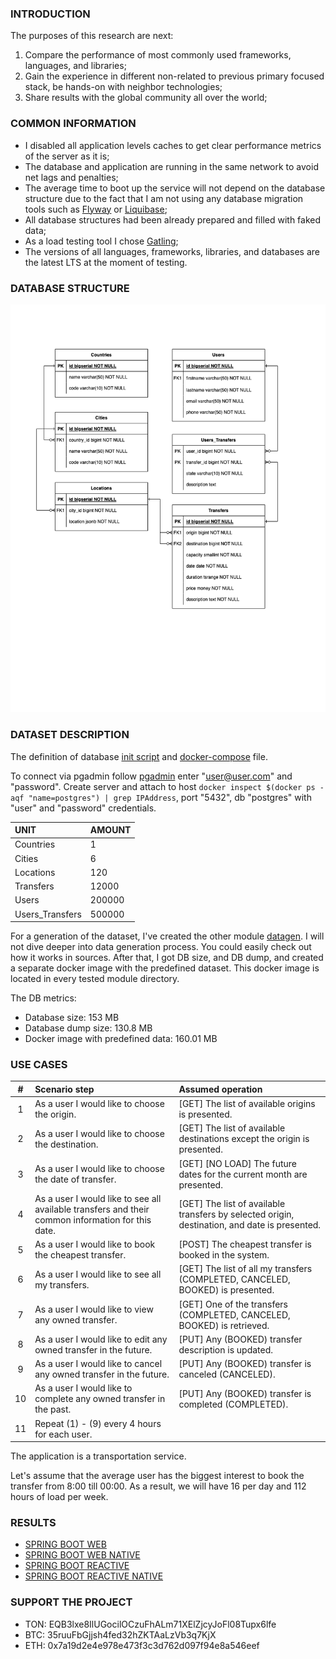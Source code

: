 ### INTRODUCTION

The purposes of this research are next:
1. Compare the performance of most commonly used frameworks, languages, and libraries;
2. Gain the experience in different non-related to previous primary focused stack, be hands-on with neighbor technologies;
3. Share results with the global community all over the world;


### COMMON INFORMATION

* I disabled all application levels caches to get clear performance metrics of the server as it is;
* The database and application are running in the same network to avoid net lags and penalties;
* The average time to boot up the service will not depend on the database structure due to the fact that I am not using any database migration tools such as [Flyway](https://flywaydb.org/) or [Liquibase](https://www.liquibase.org/);
* All database structures had been already prepared and filled with faked data;
* As a load testing tool I chose [Gatling](https://gatling.io/);
* The versions of all languages, frameworks, libraries, and databases are the latest LTS at the moment of testing.

### DATABASE STRUCTURE
![](./database/database-structure.png)

### DATASET DESCRIPTION

The definition of database [init script](./database/docker/database_definition.sql) and [docker-compose](./database/docker/docker-compose.yml) file.

To connect via pgadmin follow [pgadmin](localhost:5050) enter "user@user.com" and "password".
Create server and attach to host `docker inspect $(docker ps -aqf "name=postgres") | grep IPAddress`, port "5432", db "postgres" with "user" and "password" credentials.

|       UNIT      | AMOUNT |
|:----------------|:-------|
| Countries       | 1      |
| Cities          | 6      |
| Locations       | 120    |
| Transfers       | 12000  |
| Users           | 200000 |
| Users_Transfers | 500000 |

For a generation of the dataset, I've created the other module [datagen](./datagen). I will not dive deeper into data generation process.
You could easily check out how it works in sources. After that, I got DB size, and DB dump, and created a separate docker image with the predefined dataset.
This docker image is located in every tested module directory.

The DB metrics:

* Database size: 153 MB
* Database dump size: 130.8 MB
* Docker image with predefined data: 160.01 MB

### USE CASES

| #    | Scenario step          | Assumed operation           |
| :--: | :--------------------- | :-------------------------- |
| 1    | As a user I would like to choose the origin. | [GET] The list of available origins is presented. |
| 2    | As a user I would like to choose the destination. | [GET] The list of available destinations except the origin is presented.  |
| 3    | As a user I would like to choose the date of transfer. | [GET] [NO LOAD] The future dates for the current month are presented. |
| 4    | As a user I would like to see all available transfers and their common information for this date. | [GET] The list of available transfers by selected origin, destination, and date is presented. |
| 5    | As a user I would like to book the cheapest transfer. | [POST] The cheapest transfer is booked in the system. |
| 6    | As a user I would like to see all my transfers. | [GET] The list of all my transfers (COMPLETED, CANCELED, BOOKED) is presented. |
| 7    | As a user I would like to view any owned transfer. | [GET] One of the transfers (COMPLETED, CANCELED, BOOKED) is retrieved. |
| 8    | As a user I would like to edit any owned transfer in the future. | [PUT] Any (BOOKED) transfer description is updated. |
| 9    | As a user I would like to cancel any owned transfer in the future. | [PUT] Any (BOOKED) transfer is canceled (CANCELED).  |
| 10   | As a user I would like to complete any owned transfer in the past. | [PUT] Any (BOOKED) transfer is completed (COMPLETED).  |
| 11   | Repeat (1) - (9) every 4 hours for each user. | |

The application is a transportation service.

Let's assume that the average user has the biggest interest to book the transfer from 8:00 till 00:00.
As a result, we will have 16 per day and 112 hours of load per week.

### RESULTS

* [SPRING BOOT WEB](spring-boot-web/README.md)
* [SPRING BOOT WEB NATIVE](spring-boot-web-native/README.md)
* [SPRING BOOT REACTIVE](spring-boot-reactive/README.md)
* [SPRING BOOT REACTIVE NATIVE](spring-boot-reactive-native/README.md)

### SUPPORT THE PROJECT

* TON: EQB3lxe8IlUGocilOCzuFhALm71XElZjcyJoFl08Tupx6lfe
* BTC: 35ruuFbGjjsh4fed32hZKTAaLzVb3q7KjX
* ETH: 0x7a19d2e4e978e473f3c3d762d097f94e8a546eef